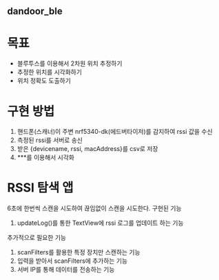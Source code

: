 ## dandoor_ble

# 목표

- 블루투스를 이용해서 2차원 위치 추정하기
- 추정한 위치를 시각화하기
- 위치 정확도 도출하기

# 구현 방법

1. 핸드폰(스캐너)이 주변 nrf5340-dk(에드버타이저)를 감지하여 rssi 값을 수신
3. 측정된 rssi를 서버로 송신 
4. 받은 {devicename, rssi, macAddress}를 csv로 저장
5. ***를 이용해서 시각화

# RSSI 탐색 앱
6초에 한번씩 스캔을 시도하여 끊임없이 스캔을 시도한다.
구현된 기능
  1. updateLog()를 통한 TextView에 rssi 로그를 업데이트 하는 기능
     
추가적으로 필요한 기능
  1. scanFilters를 활용한 특정 장치만 스캔하는 기능
  2. 입력을 받아서 scanFilters에 추가하는 기능
  3. 서버 IP를 통해 데이터를 전송하는 기능
